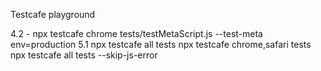 Testcafe playground 

4.2 - npx testcafe chrome tests/testMetaScript.js --test-meta env=production
5.1 npx testcafe all tests
    npx testcafe chrome,safari tests
    npx testcafe all tests --skip-js-error